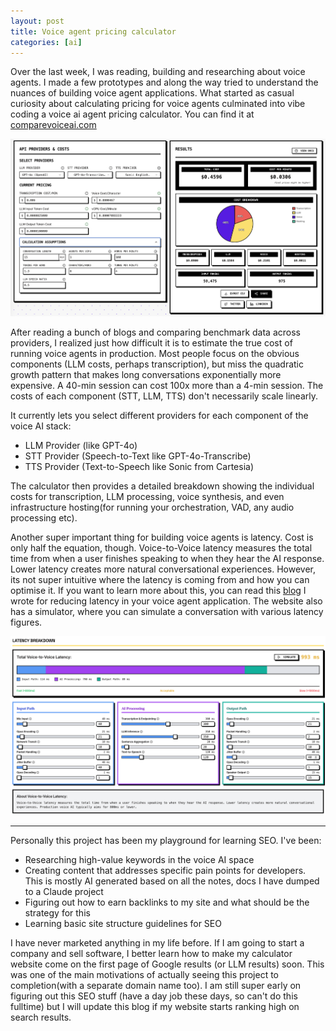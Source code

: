```yaml
---
layout: post
title: Voice agent pricing calculator
categories: [ai]
---
```


Over the last week, I was reading, building and researching about voice agents. I made a few prototypes and along the way tried to understand the nuances of building voice agent applications. What started as casual curiosity about calculating pricing for voice agents culminated into vibe coding a voice ai agent pricing calculator. You can find it at [comparevoiceai.com](https://comparevoiceai.com/)

<div align = "center">
<img  src="/assets/files/comparevoiceai.png">
</div>

After reading a bunch of blogs and comparing benchmark data across providers, I realized just how difficult it is to estimate the true cost of running voice agents in production. Most people focus on the obvious components (LLM costs, perhaps transcription), but miss the quadratic growth pattern that makes long conversations exponentially more expensive. A 40-min session can cost 100x more than a 4-min session. The costs of each component (STT, LLM, TTS) don't necessarily scale linearly. 

It currently lets you select different providers for each component of the voice AI stack:

- LLM Provider (like GPT-4o)
- STT Provider (Speech-to-Text like GPT-4o-Transcribe)
- TTS Provider (Text-to-Speech like Sonic from Cartesia)

The calculator then provides a detailed breakdown showing the individual costs for transcription, LLM processing, voice synthesis, and even infrastructure hosting(for running your orchestration, VAD, any audio processing etc).

Another super important thing for building voice agents is latency. Cost is only half the equation, though. Voice-to-Voice latency measures the total time from when a user finishes speaking to when they hear the AI response. Lower latency creates more natural conversational experiences. However, its not super intuitive where the latency is coming from and how you can optimise it. If you want to learn more about this, you can read this [blog](https://rnikhil.com/2025/05/18/how-to-reduce-latency-voice-agents) I wrote for reducing latency in your voice agent application. The website also has a simulator, where you can simulate a conversation with various latency figures. 

<div align = "center">
<img  src="/assets/files/latencybreakdown.png">
</div>

---

Personally this project has been my playground for learning SEO. I've been:

- Researching high-value keywords in the voice AI space
- Creating content that addresses specific pain points for developers. This is mostly AI generated based on all the notes, docs I have dumped to a Claude project
- Figuring out how to earn backlinks to my site and what should be the strategy for this
- Learning basic site structure guidelines for SEO

I have never marketed anything in my life before. If I am going to start a company and sell software, I better learn how to make my calculator website come on the first page of Google results (or LLM results) soon. This was one of the main motivations of actually seeing this project to completion(with a separate domain name too). I am still super early on figuring out this SEO stuff (have a day job these days, so can't do this fulltime) but I will update this blog if my website starts ranking high on search results. 
